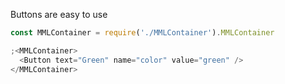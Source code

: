 Buttons are easy to use

```js
const MMLContainer = require('./MMLContainer').MMLContainer

;<MMLContainer>
  <Button text="Green" name="color" value="green" />
</MMLContainer>
```
